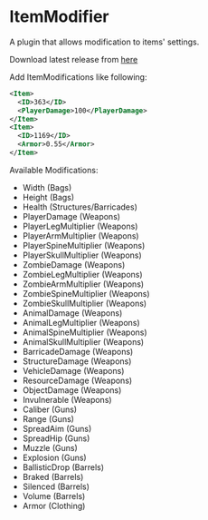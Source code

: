 # ItemModifier
A plugin that allows modification to items' settings.

Download latest release from [here](https://github.com/RestoreMonarchy/ItemModifier/releases)

Add ItemModifications like following:
```xml
<Item>
  <ID>363</ID>
  <PlayerDamage>100</PlayerDamage>  
</Item>
<Item>
  <ID>1169</ID>
  <Armor>0.55</Armor>  
</Item>
```

Available Modifications:
* Width (Bags)
* Height (Bags)
* Health (Structures/Barricades)
* PlayerDamage (Weapons)
* PlayerLegMultiplier (Weapons)
* PlayerArmMultiplier (Weapons)
* PlayerSpineMultiplier (Weapons)
* PlayerSkullMultiplier (Weapons)
* ZombieDamage (Weapons)
* ZombieLegMultiplier (Weapons)
* ZombieArmMultiplier (Weapons)
* ZombieSpineMultiplier (Weapons)
* ZombieSkullMultiplier (Weapons)
* AnimalDamage (Weapons)
* AnimalLegMultiplier (Weapons)
* AnimalSpineMultiplier (Weapons)
* AnimalSkullMultiplier (Weapons)
* BarricadeDamage (Weapons)
* StructureDamage (Weapons)
* VehicleDamage (Weapons)
* ResourceDamage (Weapons)
* ObjectDamage (Weapons)
* Invulnerable (Weapons)
* Caliber (Guns)
* Range (Guns)
* SpreadAim (Guns)
* SpreadHip (Guns)
* Muzzle (Guns)
* Explosion (Guns)
* BallisticDrop (Barrels)
* Braked (Barrels)
* Silenced (Barrels)
* Volume (Barrels)
* Armor (Clothing)
